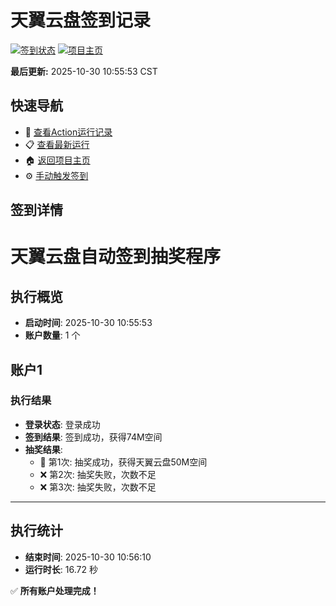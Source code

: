 # 天翼云盘签到记录

[![签到状态](https://github.com/bddddd/189pan/actions/workflows/main.yml/badge.svg)](https://github.com/bddddd/189pan/actions/workflows/main.yml) [![项目主页](https://img.shields.io/badge/GitHub-项目主页-blue?logo=github)](https://github.com/bddddd/189pan)

**最后更新:** 2025-10-30 10:55:53 CST

## 快速导航

- 🔄 [查看Action运行记录](https://github.com/bddddd/189pan/actions)
- 📋 [查看最新运行](https://github.com/bddddd/189pan/actions/runs/18928369915)
- 🏠 [返回项目主页](https://github.com/bddddd/189pan)
- ⚙️ [手动触发签到](https://github.com/bddddd/189pan/actions/workflows/main.yml)

## 签到详情

# 天翼云盘自动签到抽奖程序

## 执行概览
- **启动时间**: 2025-10-30 10:55:53
- **账户数量**: 1 个

## 账户1
### 执行结果
- **登录状态**: 登录成功
- **签到结果**: 签到成功，获得74M空间
- **抽奖结果**:
  - 🎉 第1次: 抽奖成功，获得天翼云盘50M空间
  - ❌ 第2次: 抽奖失败，次数不足
  - ❌ 第3次: 抽奖失败，次数不足

---
## 执行统计
- **结束时间**: 2025-10-30 10:56:10
- **运行时长**: 16.72 秒

✅ **所有账户处理完成！**
